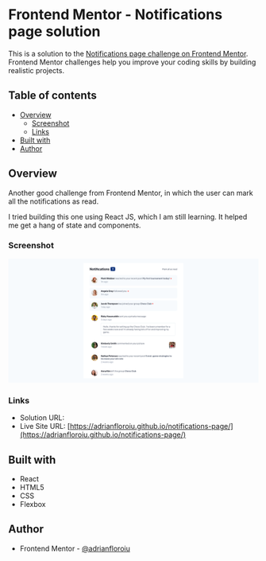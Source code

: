 # Frontend Mentor - Notifications page solution

This is a solution to the [Notifications page challenge on Frontend Mentor](https://www.frontendmentor.io/challenges/notifications-page-DqK5QAmKbC). Frontend Mentor challenges help you improve your coding skills by building realistic projects.

## Table of contents

- [Overview](#overview)
  - [Screenshot](#screenshot)
  - [Links](#links)
- [Built with](#built-with)
- [Author](#author)

## Overview

Another good challenge from Frontend Mentor, in which the user can mark all the notifications as read.

I tried building this one using React JS, which I am still learning. It helped me get a hang of state and components.

### Screenshot

![Notifications Page](./screenshot.png)

### Links

- Solution URL:
- Live Site URL: [https://adrianfloroiu.github.io/notifications-page/](https://adrianfloroiu.github.io/notifications-page/)

## Built with

- React
- HTML5
- CSS
- Flexbox

## Author

- Frontend Mentor - [@adrianfloroiu](https://www.frontendmentor.io/profile/adrianfloroiu)
